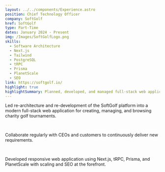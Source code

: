 ```yaml
---
layout: ../../components/Experience.astro
position: Chief Technology Officer
company: SoftGolf
href: SoftGolf
type: Part-Time
dates: January 2024 - Present
img: /Images/SoftGolfLogo.png
skills:
  - Software Architecture
  - Next.js
  - Tailwind
  - PostgreSQL
  - tRPC
  - Prisma
  - PlanetScale
  - SEO
link: https://softgolf.io/
highlight: true
highlightSummary: Planned, developed, and managed full-stack web application platform for creating and managing golf tournaments.
---
```

Led re-architecture and re-development of the SoftGolf platform into a modern full-stack web application for creating, managing, and browsing charity golf tournaments.

<br />

Collaborate regularly with CEOs and customers to
continuously deliver new requirements.

<br />

Developed responsive web application using Next.js, tRPC,
Prisma, and PlanetScale with scaling and SEO at the
forefront.
